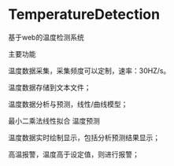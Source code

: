 # TemperatureDetection
基于web的温度检测系统

主要功能

温度数据采集，采集频度可以定制，速率：30HZ/s。

温度数据存储到文本文件；

温度数据分析与预测，线性/曲线模型；

最小二乘法线性拟合 温度预测

温度数据实时绘制显示，包括分析预测结果显示；

高温报警，温度高于设定值，则进行报警；
